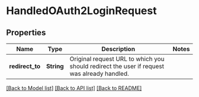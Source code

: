 # HandledOAuth2LoginRequest

## Properties

Name | Type | Description | Notes
------------ | ------------- | ------------- | -------------
**redirect_to** | **String** | Original request URL to which you should redirect the user if request was already handled. | 

[[Back to Model list]](../README.md#documentation-for-models) [[Back to API list]](../README.md#documentation-for-api-endpoints) [[Back to README]](../README.md)


